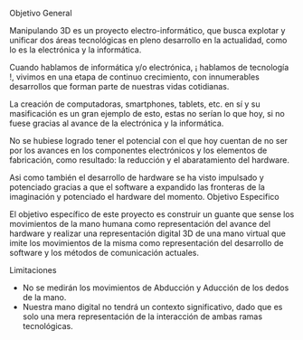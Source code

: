 Objetivo General

Manipulando 3D es un proyecto electro-informático, que busca explotar y unificar dos áreas tecnológicas en pleno desarrollo en la actualidad, como lo es la electrónica y la informática.

Cuando hablamos de informática y/o electrónica, ¡ hablamos de tecnología !, vivimos en una etapa de continuo crecimiento, con innumerables desarrollos que forman parte de nuestras vidas cotidianas.

La creación de computadoras, smartphones, tablets, etc. en sí y su masificación es un gran ejemplo de esto, estas no serían lo que hoy, si no fuese gracias al avance de la electrónica y la informática. 

No se hubiese logrado tener el potencial con el que hoy cuentan de no ser por los avances en los componentes electrónicos y los elementos de fabricación, como resultado: la reducción y el abaratamiento del hardware.

Asi como también el desarrollo de hardware se ha visto impulsado y potenciado gracias a que el software a expandido las fronteras de la imaginación y potenciado el hardware del momento.
Objetivo Especifico

   El objetivo específico de este proyecto es construir un guante que sense los movimientos de la mano humana como representación del avance del hardware y realizar una representación digital 3D de una mano virtual que imite los movimientos de la misma como representación del desarrollo de software y los métodos de comunicación actuales.

Limitaciones

*  No se medirán los movimientos de Abducción y Aducción de los dedos de la mano.
*  Nuestra mano digital no tendrá un contexto significativo, dado que es solo una mera representación de la interacción de ambas ramas tecnológicas.
